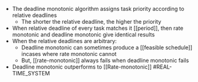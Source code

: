 * The deadline monotonic algorithm assigns task priority according to relative deadlines
	* The shorter the relative deadline, the higher the priority
* When relative deadline of every task matches it [[period]], then rate monotonic and deadline monotonic give identical results
* When the relative deadlines are arbitrary:
	* Deadline monotonic can sometimes produce a [[feasible schedule]] incases where rate monotonic cannot
	* But, [[rate-monotonic]] always fails when deadline monotonic fails
* Deadline monotonic outperforms to [[Rate-monotonic]] 
#REAL-TIME_SYSTEM 